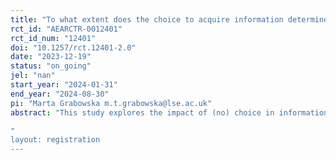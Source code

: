 ```yaml
---
title: "To what extent does the choice to acquire information determine learning?"
rct_id: "AEARCTR-0012401"
rct_id_num: "12401"
doi: "10.1257/rct.12401-2.0"
date: "2023-12-19"
status: "on_going"
jel: "nan"
start_year: "2024-01-31"
end_year: "2024-08-30"
pi: "Marta Grabowska m.t.grabowska@lse.ac.uk"
abstract: "This study explores the impact of (no) choice in information acquisition on learning outcomes in the context of health communication. Decisions about investments into health are often made under uncertainty by individuals who lack perfect information. Information provision interventions are used to counteract this by supplying accurate information. However, these interventions often fail to improve participants’ knowledge or shift their decisions towards the optimum. This study investigates one potential reason for this: the fact that the way that information is acquired affects the extent of learning. I study whether giving individuals a choice in accessing information about the new malaria vaccine affects their attention to the information and their resulting knowledge about, and support for, the vaccine. I do this in a survey experiment conducted in Ghana where I randomly assign participants to 1) passively watch a placebo video about child development; 2) passively watch the treatment video about the malaria vaccine; 3) the choice group, where participants express a preference between the placebo and treatment videos. In group 3, there is a further randomisation of participants following the choice; some watch the video they preferred, while others watch the video they did not prefer. I compare how individuals respond to the treatment video if they watch it passively, watch it "keenly" (after choosing it), or watch it "forcedly" (after choosing against it). Through this study, I seek to inform health communication strategies, particularly in the context of emerging health interventions.
"
layout: registration
---
```


